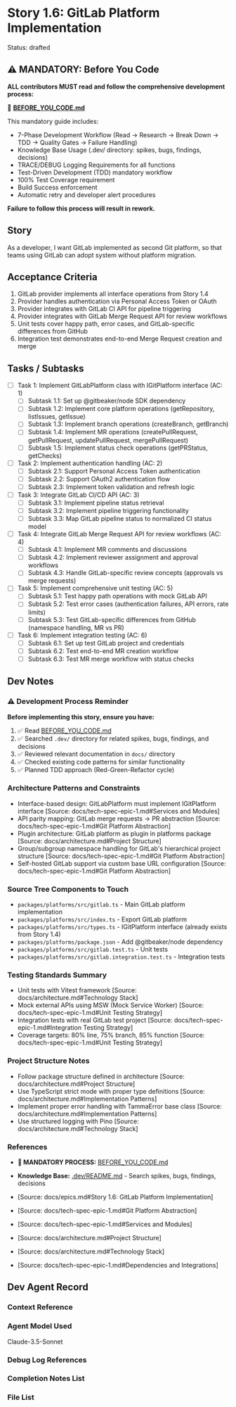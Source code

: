 # Story 1.6: GitLab Platform Implementation

Status: drafted

## ⚠️ MANDATORY: Before You Code

**ALL contributors MUST read and follow the comprehensive development process:**

📖 **[BEFORE_YOU_CODE.md](../../BEFORE_YOU_CODE.md)**

This mandatory guide includes:
- 7-Phase Development Workflow (Read → Research → Break Down → TDD → Quality Gates → Failure Handling)
- Knowledge Base Usage (.dev/ directory: spikes, bugs, findings, decisions)
- TRACE/DEBUG Logging Requirements for all functions
- Test-Driven Development (TDD) mandatory workflow
- 100% Test Coverage requirement
- Build Success enforcement
- Automatic retry and developer alert procedures

**Failure to follow this process will result in rework.**

## Story

As a developer,
I want GitLab implemented as second Git platform,
so that teams using GitLab can adopt system without platform migration.

## Acceptance Criteria

1. GitLab provider implements all interface operations from Story 1.4
2. Provider handles authentication via Personal Access Token or OAuth
3. Provider integrates with GitLab CI API for pipeline triggering
4. Provider integrates with GitLab Merge Request API for review workflows
5. Unit tests cover happy path, error cases, and GitLab-specific differences from GitHub
6. Integration test demonstrates end-to-end Merge Request creation and merge

## Tasks / Subtasks

- [ ] Task 1: Implement GitLabPlatform class with IGitPlatform interface (AC: 1)
  - [ ] Subtask 1.1: Set up @gitbeaker/node SDK dependency
  - [ ] Subtask 1.2: Implement core platform operations (getRepository, listIssues, getIssue)
  - [ ] Subtask 1.3: Implement branch operations (createBranch, getBranch)
  - [ ] Subtask 1.4: Implement MR operations (createPullRequest, getPullRequest, updatePullRequest, mergePullRequest)
  - [ ] Subtask 1.5: Implement status check operations (getPRStatus, getChecks)

- [ ] Task 2: Implement authentication handling (AC: 2)
  - [ ] Subtask 2.1: Support Personal Access Token authentication
  - [ ] Subtask 2.2: Support OAuth2 authentication flow
  - [ ] Subtask 2.3: Implement token validation and refresh logic

- [ ] Task 3: Integrate GitLab CI/CD API (AC: 3)
  - [ ] Subtask 3.1: Implement pipeline status retrieval
  - [ ] Subtask 3.2: Implement pipeline triggering functionality
  - [ ] Subtask 3.3: Map GitLab pipeline status to normalized CI status model

- [ ] Task 4: Integrate GitLab Merge Request API for review workflows (AC: 4)
  - [ ] Subtask 4.1: Implement MR comments and discussions
  - [ ] Subtask 4.2: Implement reviewer assignment and approval workflows
  - [ ] Subtask 4.3: Handle GitLab-specific review concepts (approvals vs merge requests)

- [ ] Task 5: Implement comprehensive unit testing (AC: 5)
  - [ ] Subtask 5.1: Test happy path operations with mock GitLab API
  - [ ] Subtask 5.2: Test error cases (authentication failures, API errors, rate limits)
  - [ ] Subtask 5.3: Test GitLab-specific differences from GitHub (namespace handling, MR vs PR)

- [ ] Task 6: Implement integration testing (AC: 6)
  - [ ] Subtask 6.1: Set up test GitLab project and credentials
  - [ ] Subtask 6.2: Test end-to-end MR creation workflow
  - [ ] Subtask 6.3: Test MR merge workflow with status checks

## Dev Notes

### ⚠️ Development Process Reminder

**Before implementing this story, ensure you have:**
1. ✅ Read [BEFORE_YOU_CODE.md](../../BEFORE_YOU_CODE.md)
2. ✅ Searched `.dev/` directory for related spikes, bugs, findings, and decisions
3. ✅ Reviewed relevant documentation in `docs/` directory
4. ✅ Checked existing code patterns for similar functionality
5. ✅ Planned TDD approach (Red-Green-Refactor cycle)


### Architecture Patterns and Constraints

- Interface-based design: GitLabPlatform must implement IGitPlatform interface [Source: docs/tech-spec-epic-1.md#Services and Modules]
- API parity mapping: GitLab merge requests → PR abstraction [Source: docs/tech-spec-epic-1.md#Git Platform Abstraction]
- Plugin architecture: GitLab platform as plugin in platforms package [Source: docs/architecture.md#Project Structure]
- Group/subgroup namespace handling for GitLab's hierarchical project structure [Source: docs/tech-spec-epic-1.md#Git Platform Abstraction]
- Self-hosted GitLab support via custom base URL configuration [Source: docs/tech-spec-epic-1.md#Git Platform Abstraction]

### Source Tree Components to Touch

- `packages/platforms/src/gitlab.ts` - Main GitLab platform implementation
- `packages/platforms/src/index.ts` - Export GitLab platform
- `packages/platforms/src/types.ts` - IGitPlatform interface (already exists from Story 1.4)
- `packages/platforms/package.json` - Add @gitbeaker/node dependency
- `packages/platforms/src/gitlab.test.ts` - Unit tests
- `packages/platforms/src/gitlab.integration.test.ts` - Integration tests

### Testing Standards Summary

- Unit tests with Vitest framework [Source: docs/architecture.md#Technology Stack]
- Mock external APIs using MSW (Mock Service Worker) [Source: docs/tech-spec-epic-1.md#Unit Testing Strategy]
- Integration tests with real GitLab test project [Source: docs/tech-spec-epic-1.md#Integration Testing Strategy]
- Coverage targets: 80% line, 75% branch, 85% function [Source: docs/tech-spec-epic-1.md#Unit Testing Strategy]

### Project Structure Notes

- Follow package structure defined in architecture [Source: docs/architecture.md#Project Structure]
- Use TypeScript strict mode with proper type definitions [Source: docs/architecture.md#Implementation Patterns]
- Implement proper error handling with TammaError base class [Source: docs/architecture.md#Implementation Patterns]
- Use structured logging with Pino [Source: docs/architecture.md#Technology Stack]

### References

- **🔴 MANDATORY PROCESS:** [BEFORE_YOU_CODE.md](../../BEFORE_YOU_CODE.md)
- **Knowledge Base:** [.dev/README.md](../../.dev/README.md) - Search spikes, bugs, findings, decisions

- [Source: docs/epics.md#Story 1.6: GitLab Platform Implementation]
- [Source: docs/tech-spec-epic-1.md#Git Platform Abstraction]
- [Source: docs/tech-spec-epic-1.md#Services and Modules]
- [Source: docs/architecture.md#Project Structure]
- [Source: docs/architecture.md#Technology Stack]
- [Source: docs/tech-spec-epic-1.md#Dependencies and Integrations]

## Dev Agent Record

### Context Reference

<!-- Path(s) to story context XML will be added here by context workflow -->

### Agent Model Used

Claude-3.5-Sonnet

### Debug Log References

### Completion Notes List

### File List
